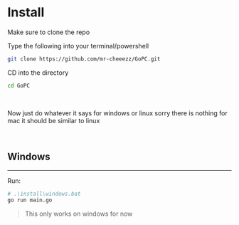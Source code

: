 

# Install

Make sure to clone the repo

Type the following into your terminal/powershell

```bash
git clone https://github.com/mr-cheeezz/GoPC.git
```

CD into the directory

```bash
cd GoPC
```
<br>

Now just do whatever it says for windows or linux sorry there is nothing for mac it should be similar to linux

<br>

## Windows
<hr>

Run: 

```bash
# .\install\windows.bat
go run main.go
```

> This only works on windows for now
<!-- <br>

## Linux
<hr>

Run: 

```bash
sudo -H ./install/linux.sh
``` -->